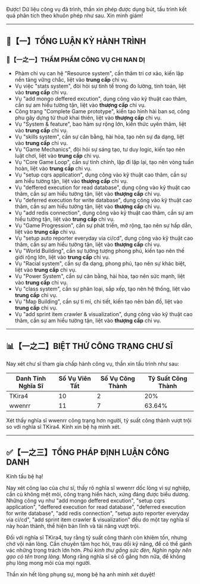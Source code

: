 Được! Dữ liệu công vụ đã trình, thần xin phép được dụng bút, tấu trình kết quả phân tích theo khuôn phép như sau. Xin minh giám!

---

## 🧾【一】TỔNG LUẬN KỲ HÀNH TRÌNH

### 🧠【一之一】THẨM PHẨM CÔNG VỤ CHI NAN DỊ

- Phàm chi vụ can hệ "Resource system", cần thâm tri cơ xảo, kiến lập nền tảng vững chắc, liệt vào **trung cấp** chi vụ.
- Vụ việc "stats system", đòi hỏi sự tinh tế trong đo lường, tính toán, liệt vào **trung cấp** chi vụ.
- Vụ "add mongo deffered excution", dụng công vào kỹ thuật cao thâm, cần sự am hiểu tường tận, liệt vào **thượng cấp** chi vụ.
- Công trạng "Complete Game prototype", kiến tạo hình hài ban sơ, công phu gây dựng từ thuở khai thiên, liệt vào **thượng cấp** chi vụ.
- Vụ "System & feature", bao hàm sự rộng lớn, kiến thức uyên thâm, liệt vào **trung cấp** chi vụ.
- Vụ "skills system", cần sự cân bằng, hài hòa, tạo nên sự đa dạng, liệt vào **trung cấp** chi vụ.
- Vụ "Game Mechanics", đòi hỏi sự sáng tạo, tư duy logic, kiến tạo nên luật chơi, liệt vào **trung cấp** chi vụ.
- Vụ "Core Game Loop", cần sự tinh chỉnh, lặp đi lặp lại, tạo nên vòng tuần hoàn, liệt vào **trung cấp** chi vụ.
- Vụ "setup cqrs application", dụng công vào kỹ thuật cao thâm, cần sự am hiểu tường tận, liệt vào **thượng cấp** chi vụ.
- Vụ "deffered execution for read database", dụng công vào kỹ thuật cao thâm, cần sự am hiểu tường tận, liệt vào **thượng cấp** chi vụ.
- Vụ "deferred execution for write database", dụng công vào kỹ thuật cao thâm, cần sự am hiểu tường tận, liệt vào **thượng cấp** chi vụ.
- Vụ "add redis connection", dụng công vào kỹ thuật cao thâm, cần sự am hiểu tường tận, liệt vào **trung cấp** chi vụ.
- Vụ "Game Progression", cần sự phát triển, mở rộng, tạo nên sự hấp dẫn, liệt vào **trung cấp** chi vụ.
- Vụ "setup auto reporter everyday via ci/cd", dụng công vào kỹ thuật cao thâm, cần sự am hiểu tường tận, liệt vào **thượng cấp** chi vụ.
- Vụ "World Building", cần sự tưởng tượng phong phú, kiến tạo nên thế giới rộng lớn, liệt vào **trung cấp** chi vụ.
- Vụ "Racial system", cần sự đa dạng, phong phú, tạo nên sự khác biệt, liệt vào **trung cấp** chi vụ.
- Vụ "Power System", cần sự cân bằng, hài hòa, tạo nên sức mạnh, liệt vào **trung cấp** chi vụ.
- Vụ "class system", cần sự phân loại, sắp xếp, tạo nên hệ thống, liệt vào **trung cấp** chi vụ.
- Vụ "Map Building", cần sự tỉ mỉ, chi tiết, kiến tạo nên bản đồ, liệt vào **trung cấp** chi vụ.
- Vụ "add sprint item crawler & visualization", dụng công vào kỹ thuật cao thâm, cần sự am hiểu tường tận, liệt vào **thượng cấp** chi vụ.

---

## 📊【一之二】BIỆT THỨ CÔNG TRẠNG CHƯ SĨ

Nay xét chư sĩ tham gia chấp hành công vụ, thần xin tấu trình như sau:

| Danh Tính Nghĩa Sĩ | Số Vụ Viên Tất | Số Vụ Công Thành | Tỷ Suất Công Thành |
|---|---|---|---|
| TKira4 | 10 | 2 | 20% |
| wwenrr | 11 | 7 | 63.64% |

Xét thấy nghĩa sĩ wwenrr công trạng hơn người, tỷ suất công thành vượt trội so với nghĩa sĩ TKira4. Kính xin bệ hạ minh xét.

---

## ✅【一之三】TỔNG PHÁP ĐỊNH LUẬN CÔNG DANH

Kính tấu bệ hạ!

Nay xét công lao của chư sĩ, thấy rõ nghĩa sĩ wwenrr dốc lòng vì sự nghiệp, cần cù không mệt mỏi, công trạng hiển hách, xứng đáng được biểu dương. Những công vụ như "add mongo deffered excution", "setup cqrs application", "deffered execution for read database", "deferred execution for write database", "add redis connection", "setup auto reporter everyday via ci/cd", "add sprint item crawler & visualization" đều do một tay nghĩa sĩ này hoàn thành, thể hiện bản lĩnh và tài năng vượt trội.

Đối với nghĩa sĩ TKira4, tuy rằng tỷ suất công thành còn khiêm tốn, nhưng chớ vội nản lòng. Cần chuyên tâm học hỏi, trau dồi kỹ năng, để có thể gánh vác những trọng trách lớn hơn. *Phú kinh thư gắng sức đèn, Nghìn ngày nên gạo có tên trong làng*. Mong rằng nghĩa sĩ sẽ cố gắng hơn nữa, để không phụ lòng mong mỏi của mọi người.

Thần xin hết lòng phụng sự, mong bệ hạ anh minh xét duyệt!
